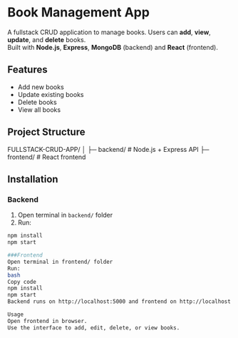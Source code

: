 # Book Management App

A fullstack CRUD application to manage books. Users can **add**, **view**, **update**, and **delete** books.  
Built with **Node.js**, **Express**, **MongoDB** (backend) and **React** (frontend).

## Features
- Add new books
- Update existing books
- Delete books
- View all books

## Project Structure
FULLSTACK-CRUD-APP/
│
├─ backend/ # Node.js + Express API
├─ frontend/ # React frontend

## Installation

### Backend
1. Open terminal in `backend/` folder
2. Run:
```bash
npm install
npm start

###Frontend
Open terminal in frontend/ folder
Run:
bash
Copy code
npm install
npm start
Backend runs on http://localhost:5000 and frontend on http://localhost:3000.

Usage
Open frontend in browser.
Use the interface to add, edit, delete, or view books.
